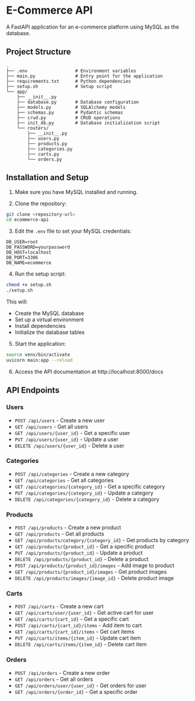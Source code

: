# E-Commerce API

A FastAPI application for an e-commerce platform using MySQL as the database.

## Project Structure

```
.
├── .env                  # Environment variables
├── main.py               # Entry point for the application
├── requirements.txt      # Python dependencies
├── setup.sh              # Setup script
└── app/
    ├── __init__.py
    ├── database.py       # Database configuration
    ├── models.py         # SQLAlchemy models
    ├── schemas.py        # Pydantic schemas
    ├── crud.py           # CRUD operations
    ├── init_db.py        # Database initialization script
    └── routers/
        ├── __init__.py
        ├── users.py
        ├── products.py
        ├── categories.py
        ├── carts.py
        └── orders.py
```

## Installation and Setup

1. Make sure you have MySQL installed and running.

2. Clone the repository:

```bash
git clone <repository-url>
cd ecommerce-api
```

3. Edit the `.env` file to set your MySQL credentials:

```
DB_USER=root
DB_PASSWORD=yourpassword
DB_HOST=localhost
DB_PORT=3306
DB_NAME=ecommerce
```

4. Run the setup script:

```bash
chmod +x setup.sh
./setup.sh
```

This will:
- Create the MySQL database
- Set up a virtual environment
- Install dependencies
- Initialize the database tables

5. Start the application:

```bash
source venv/bin/activate
uvicorn main:app --reload
```

6. Access the API documentation at http://localhost:8000/docs

## API Endpoints

### Users
- `POST /api/users` - Create a new user
- `GET /api/users` - Get all users
- `GET /api/users/{user_id}` - Get a specific user
- `PUT /api/users/{user_id}` - Update a user
- `DELETE /api/users/{user_id}` - Delete a user

### Categories
- `POST /api/categories` - Create a new category
- `GET /api/categories` - Get all categories
- `GET /api/categories/{category_id}` - Get a specific category
- `PUT /api/categories/{category_id}` - Update a category
- `DELETE /api/categories/{category_id}` - Delete a category

### Products
- `POST /api/products` - Create a new product
- `GET /api/products` - Get all products
- `GET /api/products/category/{category_id}` - Get products by category
- `GET /api/products/{product_id}` - Get a specific product
- `PUT /api/products/{product_id}` - Update a product
- `DELETE /api/products/{product_id}` - Delete a product
- `POST /api/products/{product_id}/images` - Add image to product
- `GET /api/products/{product_id}/images` - Get product images
- `DELETE /api/products/images/{image_id}` - Delete product image

### Carts
- `POST /api/carts` - Create a new cart
- `GET /api/carts/user/{user_id}` - Get active cart for user
- `GET /api/carts/{cart_id}` - Get a specific cart
- `POST /api/carts/{cart_id}/items` - Add item to cart
- `GET /api/carts/{cart_id}/items` - Get cart items
- `PUT /api/carts/items/{item_id}` - Update cart item
- `DELETE /api/carts/items/{item_id}` - Delete cart item

### Orders
- `POST /api/orders` - Create a new order
- `GET /api/orders` - Get all orders
- `GET /api/orders/user/{user_id}` - Get orders for user
- `GET /api/orders/{order_id}` - Get a specific order